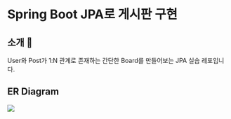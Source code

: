 # Spring Boot JPA로 게시판 구현

## 소개 📔
User와 Post가 1:N 관계로 존재하는 간단한 Board를 만들어보는 JPA 실습 레포입니다.

## ER Diagram
![](../../../../../Desktop/class_diagram.png)

